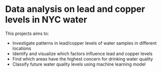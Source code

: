 # Data analysis on lead and copper levels in NYC water
This projects aims to:
- Investigate patterns in lead/copper levels of water samples in different locations
- Identify and visualize which factors influence lead and copper levels
- Find which areas have the highest concern for drinking water quality
- Classify future water quality levels using machine learning model
